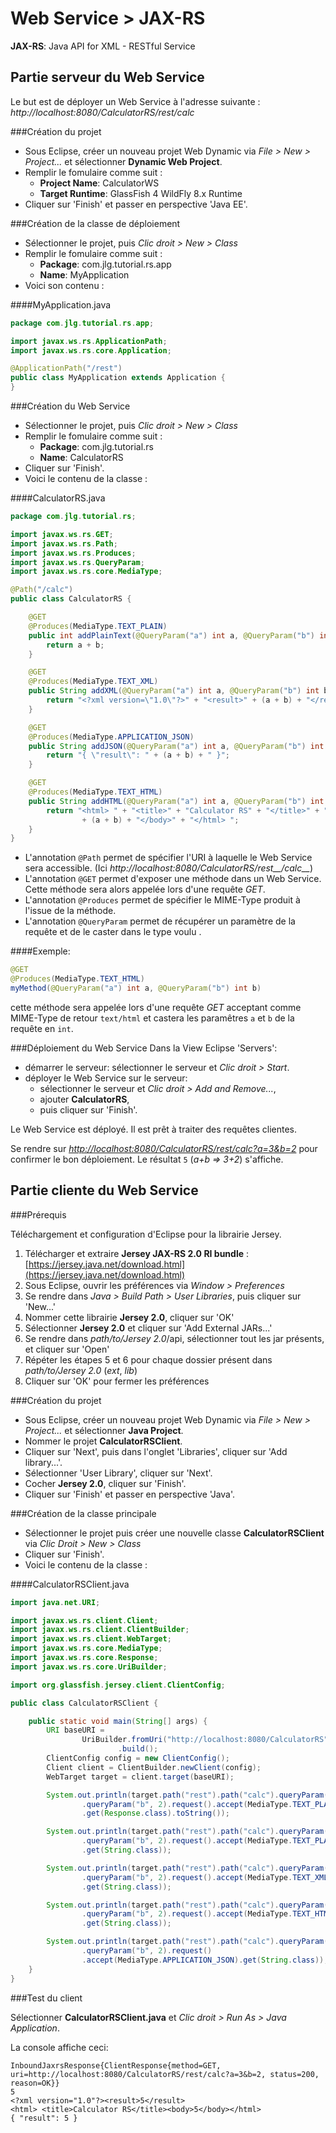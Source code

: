 Web Service > JAX-RS
====================

**JAX-RS**: Java API for XML - RESTful Service

Partie serveur du Web Service
-----------------------------

Le but est de déployer un Web Service à l'adresse suivante :
*http://localhost:8080/CalculatorRS/rest/calc*

###Création du projet

- Sous Eclipse, créer un nouveau projet Web Dynamic via
  *File > New > Project...* et sélectionner **Dynamic Web Project**.
- Remplir le fomulaire comme suit :
	- **Project Name**: CalculatorWS
	- **Target Runtime**: GlassFish 4
	  <jboss>
	  WildFly 8.x Runtime
	  </jboss>
- Cliquer sur 'Finish' et passer en perspective 'Java EE'.

###Création de la classe de déploiement

- Sélectionner le projet, puis *Clic droit > New > Class*
- Remplir le fomulaire comme suit :
	- **Package**: com.jlg.tutorial.rs.app
	- **Name**: MyApplication
- Voici son contenu :

####MyApplication.java
```java
package com.jlg.tutorial.rs.app;

import javax.ws.rs.ApplicationPath;
import javax.ws.rs.core.Application;

@ApplicationPath("/rest")
public class MyApplication extends Application {
}

```


###Création du Web Service

- Sélectionner le projet, puis *Clic droit > New > Class*
- Remplir le fomulaire comme suit :
	- **Package**: com.jlg.tutorial.rs
	- **Name**: CalculatorRS
- Cliquer sur 'Finish'.
- Voici le contenu de la classe :

####CalculatorRS.java
```java
package com.jlg.tutorial.rs;

import javax.ws.rs.GET;
import javax.ws.rs.Path;
import javax.ws.rs.Produces;
import javax.ws.rs.QueryParam;
import javax.ws.rs.core.MediaType;

@Path("/calc")
public class CalculatorRS {

	@GET
	@Produces(MediaType.TEXT_PLAIN)
	public int addPlainText(@QueryParam("a") int a, @QueryParam("b") int b) {
		return a + b;
	}

	@GET
	@Produces(MediaType.TEXT_XML)
	public String addXML(@QueryParam("a") int a, @QueryParam("b") int b) {
		return "<?xml version=\"1.0\"?>" + "<result>" + (a + b) + "</result>";
	}

	@GET
	@Produces(MediaType.APPLICATION_JSON)
	public String addJSON(@QueryParam("a") int a, @QueryParam("b") int b) {
		return "{ \"result\": " + (a + b) + " }";
	}

	@GET
	@Produces(MediaType.TEXT_HTML)
	public String addHTML(@QueryParam("a") int a, @QueryParam("b") int b) {
		return "<html> " + "<title>" + "Calculator RS" + "</title>" + "<body>"
				+ (a + b) + "</body>" + "</html> ";
	}
}

```

- L'annotation `@Path` permet de spécifier l'URI à laquelle le Web Service sera
  accessible. (Ici *http://localhost:8080/CalculatorRS/rest__/calc__*)
- L'annotation `@GET` permet d'exposer une méthode dans un Web Service.
  Cette méthode sera alors appelée lors d'une requête *GET*.
- L'annotation `@Produces` permet de spécifier le MIME-Type produit à l'issue de
  la méthode.
- L'annotation `@QueryParam` permet de récupérer un paramètre de la requête et
  de le caster dans le type voulu .

####Exemple:
```java
@GET
@Produces(MediaType.TEXT_HTML)
myMethod(@QueryParam("a") int a, @QueryParam("b") int b)
```
cette méthode sera appelée lors d'une requête *GET* acceptant comme MIME-Type de
retour `text/html` et castera les paramêtres `a` et `b` de la requête en `int`.

###Déploiement du Web Service
Dans la View Eclipse 'Servers':

- démarrer le serveur: sélectionner le serveur et *Clic droit > Start*.
- déployer le Web Service sur le serveur:
	- sélectionner le serveur et *Clic droit > Add and Remove...*,
	- ajouter **CalculatorRS**,
	- puis cliquer sur 'Finish'.

Le Web Service est déployé. Il est prêt à traiter des requêtes clientes.

Se rendre sur
*[http://localhost:8080/CalculatorRS/rest/calc?a=3&b=2](http://localhost:8080/CalculatorRS/rest/calc?a=3&b=2)*
pour confirmer le bon déploiement. Le résultat `5` (*a+b => 3+2*) s'affiche.


Partie cliente du Web Service
-----------------------------

###Prérequis

Téléchargement et configuration d'Eclipse pour la librairie Jersey.

1. Télécharger et extraire **Jersey JAX-RS 2.0 RI bundle** :
   [https://jersey.java.net/download.html](https://jersey.java.net/download.html)
2. Sous Eclipse, ouvrir les préférences via *Window > Preferences*
3. Se rendre dans *Java > Build Path > User Libraries*, puis cliquer sur 'New...'
4. Nommer cette librairie **Jersey 2.0**, cliquer sur 'OK'
5. Sélectionner **Jersey 2.0** et cliquer sur 'Add External JARs...'
6. Se rendre dans *path/to/Jersey 2.0*/api, sélectionner tout les jar
   présents, et cliquer sur 'Open'
7. Répéter les étapes 5 et 6 pour chaque dossier présent dans
   *path/to/Jersey 2.0* (*ext*, *lib*)
8. Cliquer sur 'OK' pour fermer les préférences


###Création du projet

- Sous Eclipse, créer un nouveau projet Web Dynamic via
  *File > New > Project...* et sélectionner **Java Project**.
- Nommer le projet **CalculatorRSClient**.
- Cliquer sur 'Next', puis dans l'onglet 'Libraries', cliquer sur
  'Add library...'.
- Sélectionner 'User Library', cliquer sur 'Next'.
- Cocher **Jersey 2.0**, cliquer sur 'Finish'.
- Cliquer sur 'Finish' et passer en perspective 'Java'.

###Création de la classe principale

- Sélectionner le projet puis créer une nouvelle classe **CalculatorRSClient**
  via *Clic Droit > New > Class*
- Cliquer sur 'Finish'.
- Voici le contenu de la classe :

####CalculatorRSClient.java
```java
import java.net.URI;

import javax.ws.rs.client.Client;
import javax.ws.rs.client.ClientBuilder;
import javax.ws.rs.client.WebTarget;
import javax.ws.rs.core.MediaType;
import javax.ws.rs.core.Response;
import javax.ws.rs.core.UriBuilder;

import org.glassfish.jersey.client.ClientConfig;

public class CalculatorRSClient {

	public static void main(String[] args) {
		URI baseURI =
				UriBuilder.fromUri("http://localhost:8080/CalculatorRS")
						.build();
		ClientConfig config = new ClientConfig();
		Client client = ClientBuilder.newClient(config);
		WebTarget target = client.target(baseURI);

		System.out.println(target.path("rest").path("calc").queryParam("a", 3)
				.queryParam("b", 2).request().accept(MediaType.TEXT_PLAIN)
				.get(Response.class).toString());

		System.out.println(target.path("rest").path("calc").queryParam("a", 3)
				.queryParam("b", 2).request().accept(MediaType.TEXT_PLAIN)
				.get(String.class));

		System.out.println(target.path("rest").path("calc").queryParam("a", 3)
				.queryParam("b", 2).request().accept(MediaType.TEXT_XML)
				.get(String.class));

		System.out.println(target.path("rest").path("calc").queryParam("a", 3)
				.queryParam("b", 2).request().accept(MediaType.TEXT_HTML)
				.get(String.class));

		System.out.println(target.path("rest").path("calc").queryParam("a", 3)
				.queryParam("b", 2).request()
				.accept(MediaType.APPLICATION_JSON).get(String.class));
	}
}

```

###Test du client

Sélectionner **CalculatorRSClient.java** et
*Clic droit > Run As > Java Application*.

La console affiche ceci:
```
InboundJaxrsResponse{ClientResponse{method=GET, uri=http://localhost:8080/CalculatorRS/rest/calc?a=3&b=2, status=200, reason=OK}}
5
<?xml version="1.0"?><result>5</result>
<html> <title>Calculator RS</title><body>5</body></html>
{ "result": 5 }
```